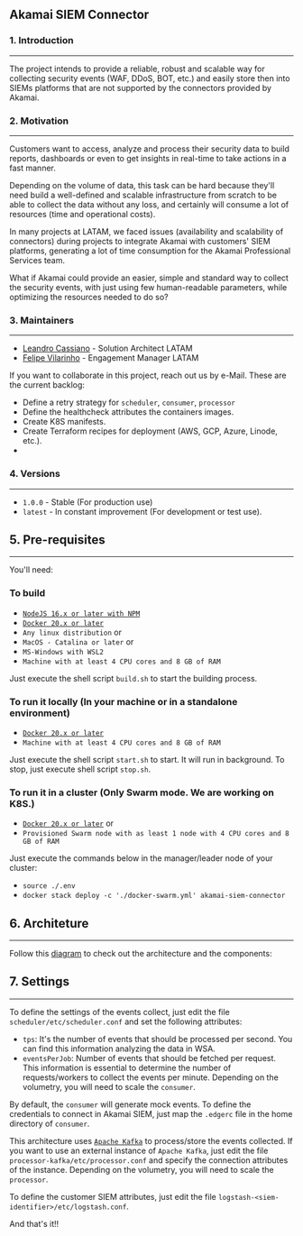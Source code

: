 ## Akamai SIEM Connector

### 1. Introduction
***
The project intends to provide a reliable, robust and scalable way for collecting security events (WAF, DDoS, BOT, etc.) 
and easily store then into SIEMs platforms that are not supported by the connectors provided by Akamai.

### 2. Motivation
***
Customers want to access, analyze and process their security data to build reports, dashboards or even to get insights 
in real-time to take actions in a fast manner. 

Depending on the volume of data, this task can be hard because they'll need build a well-defined and scalable 
infrastructure from scratch to be able to collect the data without any loss, and certainly will consume a lot of 
resources (time and operational costs).

In many projects at LATAM, we faced issues (availability and scalability of connectors) during projects to integrate 
Akamai with customers' SIEM platforms, generating a lot of time consumption for the Akamai Professional Services team.

What if Akamai could provide an easier, simple and standard way to collect the security events, with just using few
human-readable parameters, while optimizing the resources needed to do so?

### 3. Maintainers
***
- [Leandro Cassiano](https://contacts.akamai.com/lcassian) - Solution Architect LATAM
- [Felipe Vilarinho](https://contacts.akamai.com/fvilarin) - Engagement Manager LATAM

If you want to collaborate in this project, reach out us by e-Mail. These are the current backlog:

- Define a retry strategy for `scheduler`, `consumer`, `processor`
- Define the healthcheck attributes the containers images.
- Create K8S manifests.
- Create Terraform recipes for deployment (AWS, GCP, Azure, Linode, etc.).
- 

### 4. Versions
***
- `1.0.0` - Stable (For production use)
- `latest` - In constant improvement (For development or test use).

## 5. Pre-requisites
***

You'll need:

### To build

- [`NodeJS 16.x or later with NPM`](https://nodejs.org)
- [`Docker 20.x or later`](https://docker.com)
- `Any linux distribution` or 
- `MacOS - Catalina or later` or 
- `MS-Windows with WSL2`
- `Machine with at least 4 CPU cores and 8 GB of RAM`

Just execute the shell script `build.sh` to start the building process.

### To run it locally (In your machine or in a standalone environment)

- [`Docker 20.x or later`](https://docker.com)
- `Machine with at least 4 CPU cores and 8 GB of RAM`

Just execute the shell script `start.sh` to start. It will run in background.
To stop, just execute shell script `stop.sh`.

### To run it in a cluster (Only Swarm mode. We are working on K8S.)

- [`Docker 20.x or later`](https://docker.com) or
- `Provisioned Swarm node with as least 1 node with 4 CPU cores and 8 GB of RAM`

Just execute the commands below in the manager/leader node of your cluster:

- `source ./.env`
- `docker stack deploy -c './docker-swarm.yml' akamai-siem-connector`

## 6. Architeture
***

Follow this [diagram](https://viewer.diagrams.net/?tags=%7B%7D&target=blank&highlight=FFFFFF&edit=_blank&layers=1&nav=1&title=Akamai%20SIEM%20Connector%20Architecture.drawio#R7V1bc%2BK4Ev41PGbLd8xjrjM5O6nNDmdrd%2BZN2AK8MRZji1zOrz%2BSLQF2C3AS23ICSVWCZWHs%2FtSt%2FrpbYmBfLp6%2FpGg5vyMhjgeWET4P7KuBZZmO5bF%2FvOWlaPGHbtEwS6NQdNo0jKP%2FYdFoiNZVFOKs1JESEtNoWW4MSJLggJbaUJqSp3K3KYnLn7pEMwwaxgGKYevfUUjn4ims4ab9K45mc%2FnJpjcqziyQ7CyeJJujkDxtNdnXA%2FsyJYQWrxbPlzjmwpNyKd53s%2BPs%2BsZSnNA6b%2FiKHkc%2Fz8Z%2FvlBs%2F%2Fr5dPe79XB7Jq7yiOKVeODzB7RAEWsb317fsX%2Fn97fs73USLknEPqh4FPoi5ZOSVRJi%2FhHmwL54mkcUj5co4Gef2IhgbXO6iMXpKUmogNh0%2BHEUx5ckJml%2BLTtE2J8GrD2jKXnAW2e8wMeTKTsDH1o%2BAU4pft5qEkL4gskC0%2FSFdRFnraFASIxIT%2BDztIHXNkTbfAta2Q%2BJETVbX3kjdPZCyP01GBgAhP%2BQScZa%2Flxh1lIVORtIS%2F4yeIkjJvvUPiz4SYHSt8m6AQUPsxy7P1aUXQaL9kyg41bQMhVoudgPHRVavjWxPa8ZtLwyWCq0PAVYw7bAkvZsCywAEA6ZCRGHJKVzMiMJiq83rRcbrTHY0abPN0KWAol%2FMaUvQvxoRUkZ0IyilJ5z%2B8YHQoyyLApk800Uy247AcjIKg3wvkEpnpNdcIbpvo7CEvKH3gtoimNEo8eyXW0cH8fWAQd%2Bjug%2FW69%2F8Ev95oqjq2dx5fzgRR4k7Hn%2F2T7Yehc%2F3LwtP5LvK0GfEK66JdyNbnC3XV24%2FzcKf06%2BGYuby%2FTrX2fffzxb36%2FOTDiT6RgI1RnuVXpaEWXbADpa8bJOePUUr723uYXXJUmy1QKn7fqEnXgZdtXNGFq%2FucDRMC2VW%2Bi25Wn4WmYyOSutD%2BrNSvnRPU4j9vA4VU1VrXgpw7peitErL0XeN9Qm%2FjBz%2FvffggJkwRyHq5hByslrmjPdOOZMdxctWKYkwFlWgxTs4AAH%2FP6py39Fv6324kfJ3vKfZjTV9KuaWldPW6NvI4BlkJJkwG%2FCiykXdFpCyvu14pw%2Fl99ZQbjOWQfTXD7nMpLn2asZ%2F5%2Fh9DEKIA9kEqNlRFEczRKuaky%2BXAkvuFyjAMXn4sQiCsPCTmD2wWiSX4prak7uc8m4FwP3il%2BLmQbJBgGowu3cHhmyqTJ4moDc9kqQO4YHIFdxQKc1DugCxBe%2FKG0O8UDagmNF3CwruW1AJR92ibgNQzSNI56ojPqxIG4bhxHvVMdtHyCuwx1r3YOyrboelC4HSk0ftYZ5NqGdH1tn1GEe%2FQyzPsSeTp9Y3uZ2LmLFfOGEWzeKc1vATIFlcEi%2F8OyRZcTRJEXis4%2FPF65mMswhDI536ws7w%2F6opbFXLWuq4SZIu2HAP7bP7aDD79BWZ4fq17PQ79Be8db7Is8nB5lb8cXWA0peoriv%2B3V2cHv8rG%2FjHWbBAWbhBtOAGwL8iLlDYxkTlOUEOWddNMpZNJlOM0zzF9uc%2BkhNheP2zlS4Ok1FF4mawyGxxrM3MilzOJjs6XLn9t73djwsxcWsLwJhDEkmE6GkUqFFLCxXfmkNjlK%2FXadvYTEbJgyuBUKNMOZTbYQ1tHpWHOHAufoUJmkyTOL4PQuTOFDLm0V8uZrEUTY%2FWsQ9r2%2BIw8DYnNIlnHiPBSGropOmA62wq0DIbg0hmJA6boQAhdWN0NAEWPQ0erkr%2FrFhO2ruU0WxXdojwTtIeyQL7gntcWFa6b6gKTzTXxkhH7%2BqxvZ8oHfd1tS4etIGbwwiKgMIezWrjQyRWzd90LOYgtuPSu3%2B4iWtT1%2Fwgvmf2jVRIrgTJTMA8XHGf2zt8V23g1jAURfJAGY4GgHIOy2ScWFR4yn602r0R4F4W7EAZRWG3YsZVjmLvXHuHNWcOz1DjVRHUyVk%2BPfrzAhKwhwCkm4mzqPOjVRpiKN9bvQg7ztnMs%2Bh%2Bh1NH9ArDaazw2BecKlCJqkjSaKPhFaKZFwV%2Bqr1vqPW0B%2FpsJLr6M%2FgDZnvVy4G6ZzzeHXXgcgIRE84jwddprEgN58hAFRdrNFpAEjpsVh6CtTaCgCBgtK9odVGXCQJYc0lV9o0C6aplBUl%2BZ%2F1kqrjdpRcTy563BNF8N0OHaUhjAmh7CUJmIODFlzkySRbFg5PEwQzxb9WODteglktKLZs1TLYTtPNQ8gx5Qg4Id6AyptVxOuVELWHNwwbnjS%2BxZBSpYTMsc3O8Fcv7IHUWIfH1umqHaUgHOhmKfv5HXlZanf6qAoZ2vW23zUKCjOuaxhAm%2F2NzJhUFHV7WkgssIcKMGqHD32jbviwLRILo7%2B6TWTDtq8uxewsCr%2FvLvfkq9cLlARvzDPWW%2FH5EODWGtFsQRGGtRWhNWcBGh4aLAflhGMld3jzCSqK3wVj1eVzFS6%2FMiDens8HV%2F8chvETpP%2FfCaNTgtFTLP4wzU5hhAVXJ%2BrWnR4Pa67%2Baa8awNHhhhwRGZCxmoNswNbqFyk2xBorqxGqxj1K1l3E5tN5cd9FNLtCFHGhsdufknTRndvUdHy%2BUQdspN0Bk8zjZPK1mHzfs%2FSafAtyoNPyv0YRN0qA2xZMoHc7x0OFB9hwu7rc%2BezCgxfyH6y%2FHqG%2BTMxKlmo0gkJxVQQGbF3SnFhqRK3fFfmqNZT2IAaFqU9YkO3dRUFKMjLlhmPMN3xK%2BLeI7JjjNS%2Ftn06nVqD8korQm3hu7an%2BVWCt90Uscz4TDnxfAaVvtYQkrF6SZp8L8V2G%2FzpGGTPfGUYp3%2Bun6k4UnuEfS5yse8TF22%2BKjy6u0tdB1FTk%2Bi2DyDJ6NYYUm6me%2Fz3mhsCWMAdksWS8hc8YPcVTp1GwDL9fgCo2fnlGE4x207YjRs827H6hB8n7d7wged3c%2BCWLye4VdseM4qhfOqjYTyuPqN98%2BI0gGo2ZjzxY7aJaMtfERhBqnPqxy3Dr1S7tZ3LFWyubV1qjMlX0zEpOvoi5NrF5pbowAtLl6kIfQy7SMf66Bdh%2FvGqJKjl3%2FboxyraqJRw9aYk3lvz3oPDMhjq7Z3BrqznSsn%2FoB4JnqBUdWLZ9hbL5hKA0hP7Hxzdz%2BovC9Gy93QN9UHx%2F2p4hqU0hauxGI4kUCigfs63EiA%2FsKVEd1TYY1U6X%2BcXPuNnguwBiTLOE0NCE63Pa2spOjdAn3GywUYRGuhFSbDJ33AhVv11KZeU6RUixHQQAp%2B2kqmeW0wKeq3BoZLiklCdsYjdp9cCF5BmI5c2eY%2B2xtAexvUnVroVlvkZYxuuFVXWzEfanymirF%2Fh4Mm1FvNLEmqWhakEDq%2FK828tnK76hZBXH%2FIYXKEEzXuZfLXWb8LPnD2iBok9sh98CrlMGVzF7dlucXmcbyUYVq83U8OsUSxG661axYH3BLQ%2FuBogXik7wtoIp1gqUdKzIJMNOl6uMEtWXWJ%2B0sOQNQC1UrS1wWxsKNRIlTWphq8nE12mhqVif060aQopXb36TuvWZqUYTU5ylcLUbmuPYYUp4YdX63BemCvM7EmLe4%2F8%3D) to check out the architecture and the components:

## 7. Settings
***

To define the settings of the events collect, just edit the file `scheduler/etc/scheduler.conf` and set the 
following attributes:

- `tps`: It's the number of events that should be processed per second. You can find this information analyzing the data in
WSA.
- `eventsPerJob`: Number of events that should be fetched per request. This information is essential to determine the
number of requests/workers to collect the events per minute. Depending on the volumetry, you will need to scale the 
`consumer`.

By default, the `consumer` will generate mock events. To define the credentials to connect in Akamai SIEM, just map the 
`.edgerc` file in the home directory of `consumer`.

This architecture uses [`Apache Kafka`](https://kafka.apache.org) to process/store the events collected. If you want to 
use an external instance of `Apache Kafka`, just edit the file `processor-kafka/etc/processor.conf` and specify the connection
attributes of the instance. Depending on the volumetry, you will need to scale the `processor`.

To define the customer SIEM attributes, just edit the file `logstash-<siem-identifier>/etc/logstash.conf`.

And that's it!!